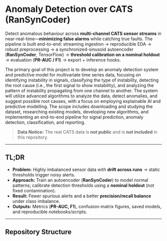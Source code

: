 # Anomaly Detection over CATS (RanSynCoder)

Detect anomalous behaviour across **multi-channel CATS sensor streams** in near-real-time—**minimizing false alarms** while catching true faults. The pipeline is built end-to-end: streaming ingestion → reproducible EDA → robust preprocessing → a synchronized-sinusoid autoencoder (**RanSynCoder**, TensorFlow) → **threshold calibration on a nominal holdout** → evaluation (**PR-AUC / F1**) → export + inference hooks.

The primary goal of this project is to develop an anomaly detection system and predictive model for multivariate time series data, focusing on identifying instability in signals, classifying the type of instability, detecting the root cause (i.e., the first signal to show instability), and analyzing the pattern of instability propagating from one channel to another. The system will utilize advanced algorithms to analyze the data, detect anomalies, and suggest possible root causes, with a focus on employing explainable AI and predictive modelling. The scope includes downloading and studying the dataset, researching existing models, developing new algorithms, and implementing an end-to-end pipeline for signal prediction, anomaly detection, classification, and reporting.

> **Data Notice:** The real CATS data is **not public** and is **not included** in this repository.

---

## TL;DR

- **Problem:** Highly imbalanced sensor data with **drift across runs** → static thresholds trigger noisy alerts.  
- **Approach:** Train an autoencoder (**RanSynCoder**) to model normal patterns; calibrate detection thresholds using a **nominal holdout** (not fixed contamination).  
- **Result:** Fewer spurious alerts and a better **precision/recall balance** under class imbalance.  
- **Outputs:** Metrics (**PR-AUC, F1**), confusion-matrix figures, saved models, and reproducible notebooks/scripts.

---

## Repository Structure


